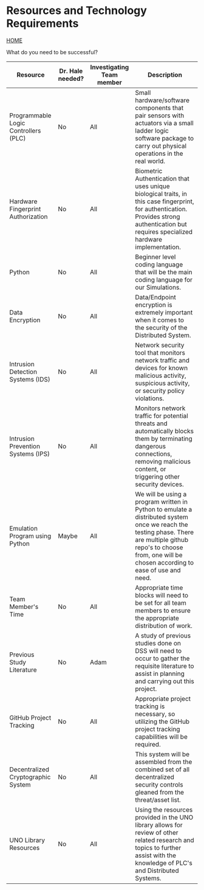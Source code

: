 # Resources and Technology Requirements
[HOME](https://github.com/adamspanier/Distributed-Systems-Security)

What do you need to be successful?

|Resource  | Dr. Hale needed? | Investigating Team member | Description |
|-------------------|---------|---------------------------|-------------|
|Programmable Logic Controllers (PLC) | No | All |Small hardware/software components that pair sensors with actuators via a small ladder logic software package to carry out physical operations in the real world. |
|Hardware Fingerprint Authorization | No | All |Biometric Authentication that uses unique biological traits, in this case fingerprint, for authentication. Provides strong authentication but requires specialized hardware implementation. |
|Python | No | All |Beginner level coding language that will be the main coding language for our Simulations. |
|Data Encryption | No| All |Data/Endpoint encryption is extremely important when it comes to the security of the Distributed System. |
|Intrusion Detection Systems (IDS) | No | All |Network security tool that monitors network traffic and devices for known malicious activity, suspicious activity, or security policy violations. |
|Intrusion Prevention Systems (IPS)| No | All |Monitors network traffic for potential threats and automatically blocks them by terminating dangerous connections, removing malicious content, or triggering other security devices. |
|Emulation Program using Python| Maybe | All |We will be using a program written in Python to emulate a distributed system once we reach the testing phase. There are multiple github repo's to choose from, one will be chosen according to ease of use and need. |
|Team Member's Time | No | All  |Appropriate time blocks will need to be set for all team members to ensure the appropriate distribution of work. |
|Previous Study Literature | No | Adam |A study of previous studies done on DSS will need to occur to gather the requisite literature to assist in planning and carrying out this project. |
|GitHub Project Tracking | No | All |Appropriate project tracking is necessary, so utilizing the GitHub project tracking capabilities will be required. |
|Decentralized Cryptographic System | No | All |This system will be assembled from the combined set of all decentralized security controls gleaned from the threat/asset list. |
|UNO Library Resources | No | All | Using the resources provided in the UNO library allows for review of other related research and topics to further assist with the knowledge of PLC's and Distributed Systems.|
